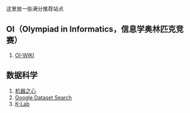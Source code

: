 这里放一些满分推荐站点

## OI（Olympiad in Informatics，信息学奥林匹克竞赛）

1. [OI-WIKI](https://oi-wiki.org/)

## 数据科学

1. [机器之心](jiqizhixin.com)
2. [Google Dataset Search](https://datasetsearch.research.google.com/)
3. [K-Lab](https://www.kesci.com/)